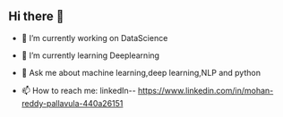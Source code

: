 ## Hi there 👋


- 🔭 I’m currently working on DataScience
- 🌱 I’m currently learning Deeplearning

- 💬 Ask me about machine learning,deep learning,NLP and python
- 📫 How to reach me: linkedIn-- https://www.linkedin.com/in/mohan-reddy-pallavula-440a26151



